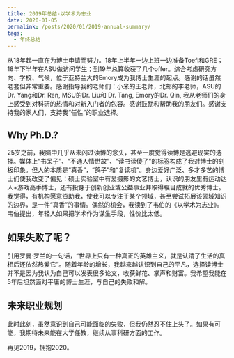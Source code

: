 ```yaml
---
title: 2019年总结-以学术为志业
date: 2020-01-05
permalink: /posts/2020/01/2019-annual-summary/
tags: 
  - 年终总结
---
```


从18年起一直在为博士申请而努力。18年上半年一边上班一边准备Toefl和GRE；18年下半年在ASU做访问学生；到19年总算收获了几个offer。综合考虑研究方向、学校、气候，位于亚特兰大的Emory成为我博士生涯的起点。感谢的话虽然老套但非常重要。感谢指导我的老师们：小米的王老师，北邮的李老师，ASU的Dr. Yang和Dr. Ren, MSU的Dr. Liu和 Dr. Tang, Emory的Dr. Qin, 我从老师们的身上感受到对科研的热情和对新入门者的包容。感谢鼓励和帮助我的朋友们。感谢支持我的家人们，支持我“任性”的职业选择。

## Why Ph.D.?
25岁之前，我脑中几乎从未闪过读博的念头，甚至一度觉得读博是逃避现实的选择。媒体上“书呆子”、“不通人情世故”、“读书读傻了”的标签构成了我对博士的刻板印象。但人的本质是“真香”，“鸽子”和“复读机”。身边爱好广泛、多才多艺的博士们使我改变了偏见：硕士实验室中有爱摄影的文艺博士，认识的朋友里有运动达人+游戏高手博士，还有投身于创新创业或公益事业并取得瞩目成就的优秀博士。我觉得，有机构愿意资助我，使我可以专注于某个领域，甚至尝试拓展该领域知识的边界，是一件“真香”的事情。偶然的机会，我读到了韦伯的《以学术为志业》。韦伯提出，年轻人如果把学术作为谋生手段，性价比太低。

## 如果失败了呢？
引用罗曼·罗兰的一句话，“世界上只有一种真正的英雄主义，就是认清了生活的真相后还依然热爱它”。随着年龄的增长，我越来越认识到自己的平凡，选择读博士并不是因为我认为自己可以发表很多论文，收获鲜花、掌声和财富。我希望我能在5年后坦然面对平庸的博士生涯，与自己的失败和解。

## 未来职业规划
此时此刻，虽然意识到自己可能面临的失败，但我仍然忍不住上头了。如果有可能，我期待未来能在大学任教，继续从事科研方面的工作。

再见2019，拥抱2020。
